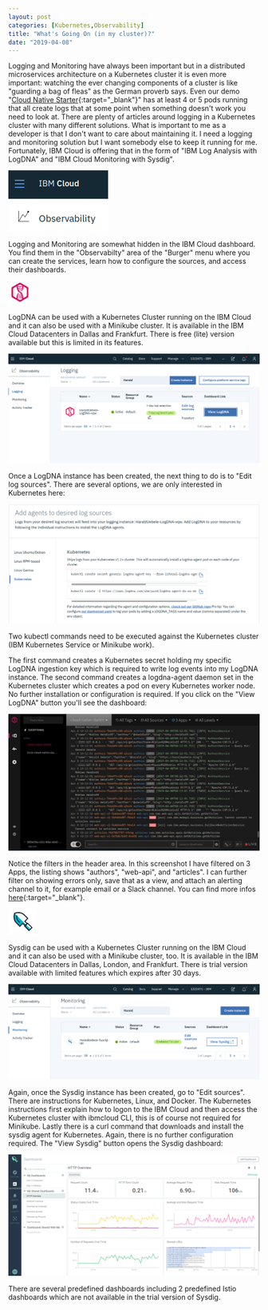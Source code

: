 ```yaml
---
layout: post
categories: [Kubernetes,Observability]
title: "What's Going On (in my cluster)?"
date: "2019-04-08"
---
```


Logging and Monitoring have always been important but in a distributed microservices architecture on a Kubernetes cluster it is even more important: watching the ever changing components of a cluster is like "guarding a bag of fleas" as the German proverb says. Even our demo "[Cloud Native Starter](https://github.com/nheidloff/cloud-native-starter){:target="_blank"}" has at least 4 or 5 pods running that all create logs that at some point when something doesn't work you need to look at. There are plenty of articles around logging in a Kubernetes cluster with many different solutions. What is important to me as a developer is that I don't want to care about maintaining it. I need a logging and monitoring solution but I want somebody else to keep it running for me. Fortunately, IBM Cloud is offering that in the form of "IBM Log Analysis with LogDNA" and "IBM Cloud Monitoring with Sysdig".

![](/images/2019/04/selection_404.png)

Logging and Monitoring are somewhat hidden in the IBM Cloud dashboard. You find them in the "Observabilty" area of the "Burger" menu where you can create the services, learn how to configure the sources, and access their dashboards.

![](/images/2019/04/selection_403.png)

LogDNA can be used with a Kubernetes Cluster running on the IBM Cloud and it can also be used with a Minikube cluster. It is available in the IBM Cloud Datacenters in Dallas and Frankfurt. There is free (lite) version available but this is limited in its features.

![](/images/2019/04/selection_397.png)

Once a LogDNA instance has been created, the next thing to do is to "Edit log sources". There are several options, we are only interested in Kubernetes here:

![](/images/2019/04/selection_398.png)

Two kubectl commands need to be executed against the Kubernetes cluster (IBM Kubernetes Service or Minikube work).

The first command creates a Kubernetes secret holding my specific LogDNA ingestion key which is required to write log events into my LogDNA instance. The second command creates a logdna-agent daemon set in the Kubernetes cluster which creates a pod on every Kubernetes worker node. No further installation or configuration is required. If you click on the "View LogDNA" button you'll see the dashboard:

![](/images/2019/04/selection_394.png)

Notice the filters in the header area. In this screenshot I have filtered on 3 Apps, the listing shows "authors", "web-api", and "articles". I can further filter on showing errors only, save that as a view, and attach an alerting channel to it, for example email or a Slack channel. You can find more infos [here](https://cloud.ibm.com/docs/services/Log-Analysis-with-LogDNA){:target="_blank"}.

![](/images/2019/04/selection_402.png)

Sysdig can be used with a Kubernetes Cluster running on the IBM Cloud and it can also be used with a Minikube cluster, too. It is available in the IBM Cloud Datacenters in Dallas, London, and Frankfurt. There is trial version available with limited features which expires after 30 days.

![](/images/2019/04/selection_399.png)

Again, once the Sysdig instance has been created, go to "Edit sources". There are instructions for Kubernetes, Linux, and Docker. The Kubernetes instructions first explain how to logon to the IBM Cloud and then access the Kubernetes cluster with ibmcloud CLI, this is of course not required for Minikube. Lastly there is a curl command that downloads and install the sysdig agent for Kubernetes. Again, there is no further configuration required. The "View Sysdig" button opens the Sysdig dashboard:

![](/images/2019/04/selection_401.png)

There are several predefined dashboards including 2 predefined Istio dashboards which are not available in the trial version of Sysdig.
